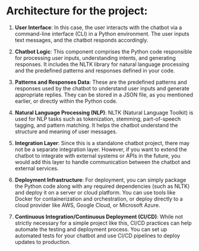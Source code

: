 # Architecture for the project:

1. **User Interface**: In this case, the user interacts with the chatbot via a command-line interface (CLI) in a Python environment. The user inputs text messages, and the chatbot responds accordingly.

2. **Chatbot Logic**: This component comprises the Python code responsible for processing user inputs, understanding intents, and generating responses. It includes the NLTK library for natural language processing and the predefined patterns and responses defined in your code.

3. **Patterns and Responses Data**: These are the predefined patterns and responses used by the chatbot to understand user inputs and generate appropriate replies. They can be stored in a JSON file, as you mentioned earlier, or directly within the Python code.

4. **Natural Language Processing (NLP)**: NLTK (Natural Language Toolkit) is used for NLP tasks such as tokenization, stemming, part-of-speech tagging, and pattern matching. It helps the chatbot understand the structure and meaning of user messages.

5. **Integration Layer**: Since this is a standalone chatbot project, there may not be a separate integration layer. However, if you want to extend the chatbot to integrate with external systems or APIs in the future, you would add this layer to handle communication between the chatbot and external services.

6. **Deployment Infrastructure**: For deployment, you can simply package the Python code along with any required dependencies (such as NLTK) and deploy it on a server or cloud platform. You can use tools like Docker for containerization and orchestration, or deploy directly to a cloud provider like AWS, Google Cloud, or Microsoft Azure.

7. **Continuous Integration/Continuous Deployment (CI/CD)**: While not strictly necessary for a simple project like this, CI/CD practices can help automate the testing and deployment process. You can set up automated tests for your chatbot and use CI/CD pipelines to deploy updates to production.